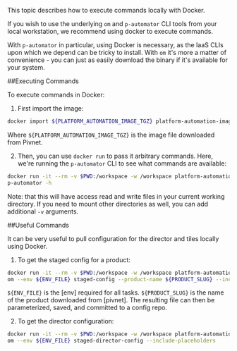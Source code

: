 This topic describes how to execute commands locally with Docker.

If you wish to use the underlying `om` and `p-automator` CLI tools from your local workstation,
we recommend using docker to execute commands.

With `p-automator` in particular, using Docker is necessary,
as the IaaS CLIs upon which we depend can be tricky to install.
With `om` it's more a matter of convenience -
you can just as easily download the binary if it's available for your system.

##Executing Commands

To execute commands in Docker:

1. First import the image:

```bash
docker import ${PLATFORM_AUTOMATION_IMAGE_TGZ} platform-automation-image
```

Where `${PLATFORM_AUTOMATION_IMAGE_TGZ}` is the image file downloaded from Pivnet.

2. Then, you can use `docker run` to pass it arbitrary commands.
Here, we're running the `p-automator` CLI to see what commands are available:

```bash
docker run -it --rm -v $PWD:/workspace -w /workspace platform-automation-image \
p-automator -h
```

Note:  that this will have access read and write files in your current working directory.
If you need to mount other directories as well, you can add additional `-v` arguments.

##Useful Commands

It can be very useful to pull configuration for the director and tiles locally using Docker.

1. To get the staged config for a product:

```bash
docker run -it --rm -v $PWD:/workspace -w /workspace platform-automation-image \
om --env ${ENV_FILE} staged-config --product-name ${PRODUCT_SLUG} --include-placeholders
```

`${ENV_FILE}` is the [env] required for all tasks.
`${PRODUCT_SLUG}` is the name of the product downloaded from [pivnet].
The resulting file can then be parameterized, saved, and committed to a config repo.

2. To get the director configuration:

```bash
docker run -it --rm -v $PWD:/workspace -w /workspace platform-automation-image \
om --env ${ENV_FILE} staged-director-config --include-placeholders
```
